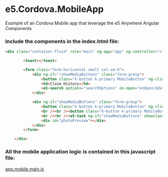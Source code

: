 # e5.Cordova.MobileApp
Example of an Cordova Mobile app that leverage the e5 Anywhere Angular Components

### Include the components in the index.html file:
```html
<div class="container-fluid" role="main" ng-app="app" ng-controller="ctrl">

        <toast></toast>

        <form class="form-horizontal small col-sm-9">
            <div ng-if="!showMediaButtons" class="form-group">
                <button class="k-button k-primary MobileButton" ng-click="onCreateWorkItem()"><span class="buttonIcon fa fa-chevron-circle-right"></span>Create New Claim</button>
                <h4>Claim History</h4>
                <e5-search options="searchOptions" on-open="onOpen($data)" on-attachment="onAttachment($data)"></e5-search>
            </div>

            <div ng-if="showMediaButtons" class="form-group">
                <button class="k-button k-primary MobileButton" ng-click="capturePhoto();"><span class="buttonIcon fa fa-camera-retro"></span><span class="buttonText">Take a Photo</span></button>
                <br /><br /><button class="k-button k-primary MobileButton" ng-click="getPhotoFromLibrary();"><span class="buttonIcon fa fa-paperclip"></span><span class="buttonText">Add Photo from Library</span></button>
                <br /><br /><e5-task ng-if="showMediaButtons" showclassification="false"></e5-task>
                <div id="photoPreview"></div>
            </div>
        </form>

    </div>
```

### All the mobile application logic is contained in this javascript file:
[app.mobile.main.js](../master/www/app.mobile.main.js)
